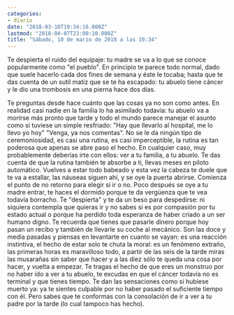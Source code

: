 ```yaml
---
categories:
- diario
date: "2018-03-10T19:34:16.000Z"
lastmod: "2018-04-07T23:00:10.000Z"
title: "Sábado, 10 de marzo de 2018 a las 19:34"
---
```


Te despierta el ruido del equipaje: tu madre se va a lo que se conoce popularmente como "el pueblo". En principio te parece todo normal, dado que suele hacerlo cada dos fines de semana y éste le tocaba; hasta que te das cuenta de un sutil matiz que se te ha escapado: tu abuelo tiene cáncer y le dio una trombosis en una pierna hace dos días.


Te preguntas desde hace cuánto que las cosas ya no son como antes. En realidad casi nadie en la familia lo ha asimilado todavía: tu abuelo va a morirse más pronto que tarde y todo el mundo parece manejar el asunto como si tuviese un simple resfriado: "Hay que llevarlo al hospital, me lo llevo yo hoy" "Venga, ya nos comentas". No se le da ningún tipo de ceremoniosidad, es casi una rutina, es casi imperceptible, la rutina es tan poderosa que apenas se abre paso el hecho.
En cualquier caso, muy probablemente deberías irte con ellos: ver a tu familia, a tu abuelo. Te das cuenta de que la rutina también te absorbe a ti, llevas meses en piloto automático. Vuelves a estar todo babeado y esta vez la cabeza te duele que te va a estallar, las náuseas siguen ahí, y se oye la puerta abrirse. Comienza el punto de no retorno para elegir si ir o no. Poco después se oye a tu madre entrar, te haces el dormido porque te da vergüenza que te vea todavía borracho. Te "despierta" y te da un beso para despedirse: ni siquiera contempla que quieras ir y no sabes si es por compasión por tu estado actual o porque ha perdido toda esperanza de haber criado a un ser humano digno. Te recuerda que tienes que pasarle dinero porque hoy pasan un recibo y también de llevarle su coche al mecánico.
Son las doce y media pasadas y piensas en levantarte en cuanto se vayan: es una reacción instintiva, el hecho de estar solo te chuta la moral: es un fenómeno extraño, las primeras horas es maravilloso todo, a partir de las seis de la tarde miras las musarañas sin saber que hacer y a las diez sólo te queda una cosa por hacer, y vuelta a empezar.
Te tragas el hecho de que eres un monstruo por no haber ido a ver a tu abuelo, te excudas en que el cáncer todavía no es terminal y que tienes tiempo. Te dan las sensaciones como si hubiese muerto ya: ya te sientes culpable por no haber pasado el suficiente tiempo con él. Pero sabes que te conformas con la consolación de ir a ver a tu padre por la tarde (lo cual tampoco has hecho).